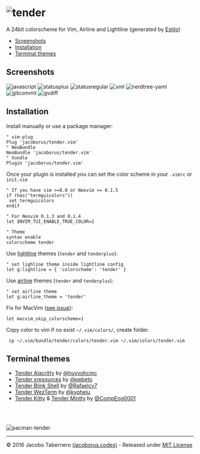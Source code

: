 ![tender](https://cloud.githubusercontent.com/assets/829859/18413534/f7cb472c-77aa-11e6-86bf-9c790aadd2df.png)
==============================================================================================================

A 24bit colorscheme for Vim, Airline and Lightline (generated by [Estilo](https://github.com/jacoborus/estilo))

- [Screenshots](#screenshots)
- [Installation](#installation)
- [Terminal themes](#terminal-themes)

## Screenshots

![javascript](https://cloud.githubusercontent.com/assets/829859/18417365/7780885a-782e-11e6-8e88-150cfc70e35b.png)
![statusplus](https://cloud.githubusercontent.com/assets/829859/18418261/0e0f54f4-7843-11e6-9825-bff197a7f76a.png)
![statusregular](https://cloud.githubusercontent.com/assets/829859/18491051/f81ba21a-7a04-11e6-85c6-e9bc3c98415f.png)
![xml](https://cloud.githubusercontent.com/assets/829859/18494378/1590f654-7a16-11e6-8885-c16a41bf5583.png)
![nerdtree-yaml](https://cloud.githubusercontent.com/assets/829859/18417875/4b3e382e-783c-11e6-94ea-afb9bf0d68f2.png)
![gitcommit](https://cloud.githubusercontent.com/assets/829859/18418089/270b409c-7840-11e6-8618-1aa81f612860.png)
![gvdiff](https://cloud.githubusercontent.com/assets/829859/18417983/3253da42-783e-11e6-93ac-b0f506f0a3c5.png)


## Installation

Install manually or use a package manager:

```viml
" vim-plug
Plug 'jacoborus/tender.vim'
" NeoBundle
NeoBundle 'jacoborus/tender.vim'
" Vundle
Plugin 'jacoborus/tender.vim'
```

Once your plugin is installed you can set the color scheme in your `.vimrc` or `init.vim`


```viml
" If you have vim >=8.0 or Neovim >= 0.1.5
if (has("termguicolors"))
 set termguicolors
endif

" For Neovim 0.1.3 and 0.1.4
let $NVIM_TUI_ENABLE_TRUE_COLOR=1

" Theme
syntax enable
colorscheme tender
```


Use [lightline](https://github.com/itchyny/lightline.vim) themes (`tender` and `tenderplus`):

```viml
" set lighline theme inside lightline config
let g:lightline = { 'colorscheme': 'tender' }
```

Use [airline](https://github.com/vim-airline/vim-airline) themes (`tender` and `tenderplus`):

```viml
" set airline theme
let g:airline_theme = 'tender'
```


Fix for MacVim ([see issue](https://github.com/jacoborus/tender.vim/issues/9)):
```viml
let macvim_skip_colorscheme=1
```

Copy color to vim if no exist `~/.vim/colors/`, create folder.
```
 cp ~/.vim/bundle/tender/colors/tender.vim ~/.vim/colors/tender.vim
```

## Terminal themes

- [Tender Alacritty](https://github.com/huyvohcmc/tender-alacritty) by [@huyvohcmc](https://github.com/huyvohcmc)
- [Tender xresources](https://github.com/pebeto/tender-xresources) by [@pebeto](https://github.com/pebeto)
- [Tender Blink Shell](https://github.com/Rafaelcv7/Jacoborus-Tendertheme) by [@Rafaelcv7](https://github.com/Rafaelcv7)
- [Tender WezTerm](https://github.com/kyoheiu/tender-wezterm) by [@kyoheiu](https://github.com/kyoheiu)
- [Tender Kitty](https://github.com/CompEng0001/tender-kitty) & [Tender Mintty](https://github.com/CompEng0001/tender-mintty) by [@CompEng0001](https://github.com/CompEng0001)

<br><br>

![pacman-tender](https://cloud.githubusercontent.com/assets/829859/19010929/af7489e0-8789-11e6-8c0f-a18055d5b4c4.png)

---

© 2016 Jacobo Tabernero [(jacoborus.codes)](http://jacoborus.codes) - Released under [MIT License](https://raw.github.com/jacoborus/nanobar/master/LICENSE)
